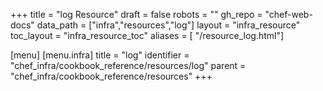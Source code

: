 +++
title = "log Resource"
draft = false
robots = ""
gh_repo = "chef-web-docs"
data_path = ["infra","resources","log"]
layout = "infra_resource"
toc_layout = "infra_resource_toc"
aliases = [ "/resource_log.html"]

[menu]
  [menu.infra]
    title = "log"
    identifier = "chef_infra/cookbook_reference/resources/log"
    parent = "chef_infra/cookbook_reference/resources"
+++

<!-- The contents of this page are automatically generated from the log.yaml file in the data directory. -->
<!-- To suggest a change, edit the https://github.com/chef/chef/blob/main/lib/chef/resource/log.rb file
      and submit a pull request to the https://github.com/chef/chef repository. -->
